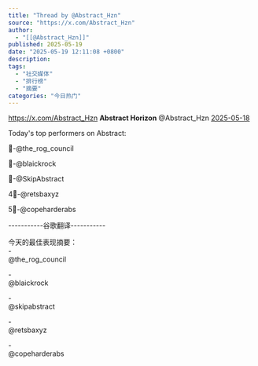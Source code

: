 ```yaml
---
title: "Thread by @Abstract_Hzn"
source: "https://x.com/Abstract_Hzn"
author:
  - "[[@Abstract_Hzn]]"
published: 2025-05-19
date: "2025-05-19 12:11:08 +0800"
description:
tags:
  - "社交媒体"
  - "排行榜"
  - "摘要"
categories: "今日热门"
---
```

https://x.com/Abstract_Hzn
**Abstract Horizon** @Abstract\_Hzn [2025-05-18](https://x.com/Abstract_Hzn/status/1924223476828934170)

Today's top performers on Abstract:

🥇-@the\_rog\_council

🥈-@blaickrock

🥉-@SkipAbstract

4⃣-@retsbaxyz

5⃣-@copeharderabs  
  
\-----------谷歌翻译-----------  
  
今天的最佳表现摘要：  
\-  
@the\_rog\_council  
  
\-  
@blaickrock  
  
\-  
@skipabstract  
  
\-  
@retsbaxyz  
  
\-  
@copeharderabs